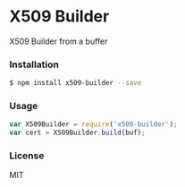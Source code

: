 
X509 Builder
====================

X509 Builder from a buffer

### Installation

```sh
$ npm install x509-builder --save
```

### Usage

```js
var X509Builder = require('x509-builder');
var cert = X509Builder.build(buf);
```

### License

MIT